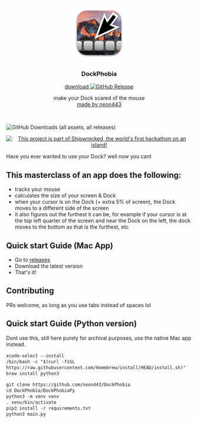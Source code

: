 <div align="center">
    <br/>
    <p>
        <img src="https://github.com/neon443/DockPhobia/blob/main/DockPhobia/Resources/Assets.xcassets/AppIcon.appiconset/DockPhobiaAppIcon.png?raw=true" title="dockphobia" alt="dockphobia icon" width="150" />
    </p>
      <h3>DockPhobia</h3>
        <p>
        <a href="https://github.com/neon443/DockPhobia/releases/latest/download/DockPhobia.dmg">
            download
            <img alt="GitHub Release" src="https://img.shields.io/github/v/release/neon443/DockPhobia">
        </a>
    </p>
    <p>
        make your Dock scared of the mouse
        <br/>
        <a href="https://neon443.github.io">
            made by neon443
        </a>
    </p>
    <br/>
</div>

![GitHub Downloads (all assets, all releases)](https://img.shields.io/github/downloads/neon443/DockPhobia/total)

<div align="center">
  <a href="https://shipwrecked.hackclub.com/?t=ghrm" target="_blank">
    <img src="https://hc-cdn.hel1.your-objectstorage.com/s/v3/739361f1d440b17fc9e2f74e49fc185d86cbec14_badge.png" 
         alt="This project is part of Shipwrecked, the world's first hackathon on an island!" 
         style="width: 25%;">
  </a>
</div>

Have you ever wanted to use your Dock?
well now you cant

## This masterclass of an app does the following:
- tracks your mouse
- calculates the size of your screen & Dock
- when your cursor is on the Dock (+ extra 5% of screen), the Dock moves to a different side of the screen
- it also figures out the furthest it can be, for example if your cursor is at the top left quarter of the screen and near the Dock on the left, the dock moves to the bottom as that is the furthest, etc

## Quick start Guide (Mac App)
- Go to [releases](https://github.com/neon443/DockPhobia/releases)
- Download the latest version
- That's it!

## Contributing
PRs welcome, as long as you use tabs instead of spaces lol

## Quick start Guide (Python version)
Dont use this, still here purely for archival purposes, use the native Mac app instead.
```
xcode-select --install
/bin/bash -c "$(curl -fsSL https://raw.githubusercontent.com/Homebrew/install/HEAD/install.sh)"
brew install python3
```
```
git clone https://github.com/neon443/DockPhobia
cd DockPhobia/DockPhobiaPy
python3 -m venv venv
. venv/bin/activate
pip3 install -r requirements.txt
python3 main.py
```
